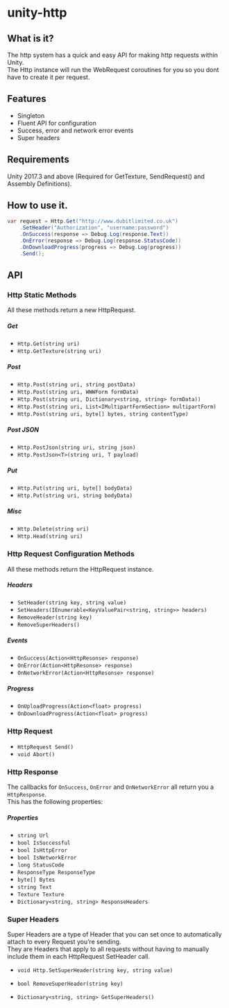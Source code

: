 # unity-http

## What is it?
The http system has a quick and easy API for making http requests within Unity.  
The Http instance will run the WebRequest coroutines for you so you dont have to create it per request.   
 
## Features
* Singleton
* Fluent API for configuration
* Success, error and network error events
* Super headers

## Requirements
Unity 2017.3 and above (Required for GetTexture, SendRequest() and Assembly Definitions).

## How to use it.

```c#
var request = Http.Get("http://www.dubitlimited.co.uk")
	.SetHeader("Authorization", "username:password")
	.OnSuccess(response => Debug.Log(response.Text))
	.OnError(response => Debug.Log(response.StatusCode))
	.OnDownloadProgress(progress => Debug.Log(progress))
	.Send();
```

## API

### Http Static Methods

All these methods return a new HttpRequest.  

##### Get
* `Http.Get(string uri)`  
* `Http.GetTexture(string uri)`  
##### Post
* `Http.Post(string uri, string postData)`  
* `Http.Post(string uri, WWWForm formData)`  
* `Http.Post(string uri, Dictionary<string, string> formData))`  
* `Http.Post(string uri, List<IMultipartFormSection> multipartForm)`  
* `Http.Post(string uri, byte[] bytes, string contentType)`  
##### Post JSON
* `Http.PostJson(string uri, string json)`  
* `Http.PostJson<T>(string uri, T payload)` 
##### Put
* `Http.Put(string uri, byte[] bodyData)` 
* `Http.Put(string uri, string bodyData)` 
##### Misc
* `Http.Delete(string uri)`  
* `Http.Head(string uri)`  

### Http Request Configuration Methods

All these methods return the HttpRequest instance.  
##### Headers
* `SetHeader(string key, string value)`  
* `SetHeaders(IEnumerable<KeyValuePair<string, string>> headers)`  
* `RemoveHeader(string key)`  
* `RemoveSuperHeaders()`  
##### Events
* `OnSuccess(Action<HttpResonse> response)`  
* `OnError(Action<HttpResonse> response)`  
* `OnNetworkError(Action<HttpResonse> response)`  
##### Progress
* `OnUploadProgress(Action<float> progress)`  
* `OnDownloadProgress(Action<float> progress)`  

### Http Request

* `HttpRequest Send()`  
* `void Abort()`  

### Http Response
The callbacks for `OnSuccess`, `OnError` and `OnNetworkError` all return you a `HttpResponse`.  
This has the following properties:  
##### Properties
* `string Url`  
* `bool IsSuccessful`  
* `bool IsHttpError`  
* `bool IsNetworkError`  
* `long StatusCode`  
* `ResponseType ResponseType`  
* `byte[] Bytes`  
* `string Text`  
* `Texture Texture`  
* `Dictionary<string, string> ResponseHeaders`  

### Super Headers

Super Headers are a type of Header that you can set once to automatically attach to every Request you’re sending.  
They are Headers that apply to all requests without having to manually include them in each HttpRequest SetHeader call.

* `void Http.SetSuperHeader(string key, string value)`  
* `bool RemoveSuperHeader(string key)`  

* `Dictionary<string, string> GetSuperHeaders()`  